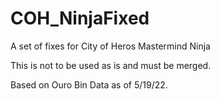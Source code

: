 # COH_NinjaFixed
 A set of fixes for City of Heros Mastermind Ninja
 
 This is not to be used as is and must be merged.

Based on Ouro Bin Data as of 5/19/22.
